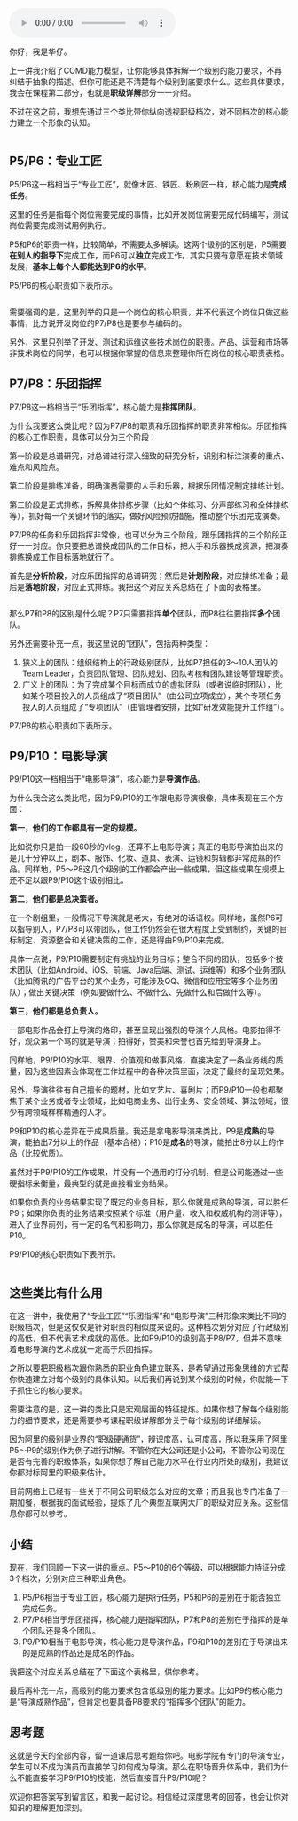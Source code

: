 <audio title="06 _ 职级档次：你现在应该具备的核心能力是什么？" src="https://static001.geekbang.org/resource/audio/43/2d/43ea21e0b3b8374de85a4060d1da162d.mp3" controls="controls"></audio> 
<p>你好，我是华仔。</p><p>上一讲我介绍了COMD能力模型，让你能够具体拆解一个级别的能力要求，不再纠结于抽象的描述。但你可能还是不清楚每个级别到底要求什么。这些具体要求，我会在课程第二部分，也就是<strong>职级详解</strong>部分一一介绍。</p><p>不过在这之前，我想先通过三个类比带你纵向透视职级档次，对不同档次的核心能力建立一个形象的认知。</p><p><img src="https://static001.geekbang.org/resource/image/4b/4e/4bccb93fyyc2e9efb3315148d481374e.jpg" alt=""></p><h2>P5/P6：专业工匠</h2><p>P5/P6这一档相当于“专业工匠”，就像木匠、铁匠、粉刷匠一样，核心能力是<strong>完成任务</strong>。</p><p>这里的任务是指每个岗位需要完成的事情，比如开发岗位需要完成代码编写，测试岗位需要完成测试用例执行。</p><p>P5和P6的职责一样，比较简单，不需要太多解读。这两个级别的区别是，P5需要<strong>在别人的指导下</strong>完成工作，而P6可以<strong>独立</strong>完成工作。其实只要有意愿在技术领域发展，<strong>基本上每个人都能达到P6的水平</strong>。</p><p>P5/P6的核心职责如下表所示。</p><p><img src="https://static001.geekbang.org/resource/image/c6/87/c66280b04f93cf3ccd6c82bf8a0bd487.jpg" alt=""></p><p>需要强调的是，这里列举的只是一个岗位的核心职责，并不代表这个岗位只做这些事情，比方说开发岗位的P7/P8也是要参与编码的。</p><p>另外，这里只列举了开发、测试和运维这些技术岗位的职责。产品、运营和市场等非技术岗位的同学，也可以根据你掌握的信息来整理你所在岗位的核心职责表格。</p><h2>P7/P8：乐团指挥</h2><!-- [[[read_end]]] --><p>P7/P8这一档相当于“乐团指挥”，核心能力是<strong>指挥团队</strong>。</p><p>为什么我要这么类比呢？因为P7/P8的职责和乐团指挥的职责非常相似。乐团指挥的核心工作职责，具体可以分为三个阶段：</p><p>第一阶段是总谱研究，对总谱进行深入细致的研究分析，识别和标注演奏的重点、难点和风险点。</p><p>第二阶段是排练准备，明确演奏需要的人手和乐器，根据乐团情况制定排练计划。</p><p>第三阶段是正式排练，拆解具体排练步骤（比如个体练习、分声部练习和全体排练等），抓好每一个关键环节的落实，做好风险预防措施，推动整个乐团完成演奏。</p><p>P7/P8的任务和乐团指挥非常像，也可以分为三个阶段，跟乐团指挥的三个阶段正好一一对应。你只要把总谱换成团队的工作目标，把人手和乐器换成资源，把演奏排练换成工作目标落地就行了。</p><p>首先是<strong>分析阶段</strong>，对应乐团指挥的总谱研究；然后是<strong>计划阶段</strong>，对应排练准备；最后是<strong>落地阶段</strong>，对应正式排练。我把这个对应关系总结在了下面的表格里。</p><p><img src="https://static001.geekbang.org/resource/image/1f/88/1fe4ea49e3ea5435c73406d4be2e3c88.jpg" alt=""></p><p>那么P7和P8的区别是什么呢？P7只需要指挥<strong>单个</strong>团队，而P8往往要指挥<strong>多个</strong>团队。</p><p>另外还需要补充一点，我这里说的“团队”，包括两种类型：</p><ol>
<li>狭义上的团队：组织结构上的行政级别团队，比如P7担任的3～10人团队的Team Leader，负责团队管理、团队规划、团队考核和团队建设等管理职责。</li>
<li>广义上的团队：为了完成某个目标而成立的虚拟团队（或者说临时团队），比如某个项目投入的人员组成了“项目团队”（由公司立项成立），某个专项任务投入的人员组成了“专项团队”（由管理者安排，比如“研发效能提升工作组”）。</li>
</ol><p>P7/P8的核心职责如下表所示。<br>
<img src="https://static001.geekbang.org/resource/image/f6/c2/f651082f46406950985568e639f082c2.jpg" alt=""></p><h2>P9/P10：电影导演</h2><p>P9/P10这一档相当于“电影导演”，核心能力是<strong>导演作品</strong>。</p><p>为什么我会这么类比呢，因为P9/P10的工作跟电影导演很像，具体表现在三个方面：</p><p><strong>第一，他们的工作都具有一定的规模。</strong></p><p>比如说你只是拍一段60秒的vlog，还算不上电影导演；真正的电影导演拍出来的是几十分钟以上，剧本、服饰、化妆、道具、表演、运镜和剪辑都非常成熟的作品。同样地，P5～P8这几个级别的工作都会产出一些成果，但这些成果在规模上还不足以跟P9/P10这个级别相比。</p><p><strong>第二，他们都是总决策者。</strong></p><p>在一个剧组里，一般情况下导演就是老大，有绝对的话语权。同样地，虽然P6可以指导别人，P7/P8可以带团队，但工作仍然会在很大程度上受到制约，关键的目标制定、资源整合和关键决策的工作，还是得由P9/P10来完成。</p><p>具体一点说，P9/P10需要制定有挑战的业务目标；整合不同的团队，包括多个技术团队（比如Android、iOS、前端、Java后端、测试、运维等）和多个业务团队（比如腾讯的广告平台的某个业务，可能涉及QQ、微信和应用宝等多个业务团队）；做出关键决策（例如要做什么、不做什么、先做什么和后做什么等）。</p><p><strong>第三，他们都是总负责人。</strong></p><p>一部电影作品会打上导演的烙印，甚至呈现出强烈的导演个人风格。电影拍得不好，观众第一个骂的就是导演；拍得好，赞美和荣誉也首先给到导演身上。</p><p>同样地，P9/P10的水平、眼界、价值观和做事风格，直接决定了一条业务线的质量，因为这些因素会体现在工作过程中的各种决策里面，决定了最终的呈现效果。</p><p>另外，导演往往有自己擅长的题材，比如文艺片、喜剧片；而P9/P10一般也都聚焦于某个业务或者专业领域，比如电商业务、出行业务、安全领域、算法领域，很少有跨领域样样精通的人才。</p><p>P9和P10的核心差异在于成果质量。我还是拿电影导演来类比，P9是<strong>成熟</strong>的导演，能拍出7分以上的作品（基本合格）；P10是<strong>成名</strong>的导演，能拍出8分以上的作品（比较优质）。</p><p>虽然对于P9/P10的工作成果，并没有一个通用的打分机制，但是公司能通过一些硬指标来衡量，最典型的就是直接看业务结果。</p><p>如果你负责的业务结果实现了既定的业务目标，那么你就是成熟的导演，可以胜任P9；如果你负责的业务结果按照某个标准（用户量、收入和权威机构的测评等），进入了业界前列，有一定的名气和影响力，那么你就是成名的导演，可以胜任P10。</p><p>P9/P10的核心职责如下表所示。</p><p><img src="https://static001.geekbang.org/resource/image/ee/c5/eeb6175e8cae4e11c290907be255d8c5.jpg" alt=""></p><h2>这些类比有什么用</h2><p>在这一讲中，我使用了“专业工匠”“乐团指挥”和“电影导演”三种形象来类比不同的职级档次，但是这仅仅是针对职责的相似度来说的。这种档次划分对应了行政级别的高低，但不代表艺术成就的高低。比如P9/P10的级别高于P8/P7，但并不意味着电影导演的艺术成就一定高于乐团指挥。</p><p>之所以要把职级档次跟你熟悉的职业角色建立联系，是希望通过形象思维的方式帮你快速建立对每个级别的具体认知。以后我们再说到某个级别的时候，你就能一下子抓住它的核心要求。</p><p>需要注意的是，这一讲的类比只是宏观层面的特征提炼。如果你想了解每个级别能力的细节要求，还是需要参考课程职级详解部分关于每个级别的详细解读。</p><p>因为阿里的级别是业界的“职级硬通货”，辨识度高，认可度高，所以我采用了阿里P5～P9的级别作为例子进行讲解。不管你在大公司还是小公司，不管你公司现在是否有完善的职级体系，如果你想了解自己能力水平在行业内所处的级别，我建议你都对标阿里的职级来估计。</p><p>目前网络上已经有一些关于不同公司职级怎么对应的文章；而且我也专门准备了一期加餐，根据我的面试经验，提炼了几个典型互联网大厂的职级对应关系。这些信息你都可以参考。</p><h2>小结</h2><p>现在，我们回顾一下这一讲的重点。P5～P10的6个等级，可以根据能力特征分成3个档次，分别对应三种职业角色。</p><ol>
<li>P5/P6相当于专业工匠，核心能力是执行任务，P5和P6的差别在于能否独立完成任务。</li>
<li>P7/P8相当于乐团指挥，核心能力是指挥团队，P7和P8的差别在于指挥的是单个团队还是多个团队。</li>
<li>P9/P10相当于电影导演，核心能力是导演作品，P9和P10的差别在于导演出来的是成熟的作品还是成名的作品。</li>
</ol><p>我把这个对应关系总结在了下面这个表格里，供你参考。<br>
<img src="https://static001.geekbang.org/resource/image/54/37/54bd26eb8d1b7fa99f7f8095fe2e4337.jpg" alt=""></p><p>最后再补充一点，高级别的能力要求包含低级别的能力要求。比如P9的核心能力是“导演成熟作品”，但肯定也要具备P8要求的“指挥多个团队”的能力。</p><h2>思考题</h2><p>这就是今天的全部内容，留一道课后思考题给你吧。电影学院有专门的导演专业，学生可以不成为演员而直接学习如何成为导演。那么在职场晋升体系中，我们为什么不能直接学习P9/P10的技能，然后直接晋升P9/P10呢？</p><p>欢迎你把答案写到留言区，和我一起讨论。相信经过深度思考的回答，也会让你对知识的理解更加深刻。<br>
<img src="https://static001.geekbang.org/resource/image/14/b8/14c0dd1336yyf86864d3452b90e9bdb8.jpeg" alt=""></p>